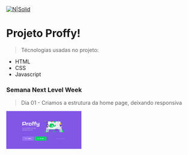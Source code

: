 [![N|Solid](https://www.freelogoservices.com/api/main/images/1j+ojFVDOMkX9Wytexe43D6kifKCqRRHnR3IwXs1M3EMoAJtlSkrgfFi...PU9)](https://github.com/henrique-roldao)

# Projeto Proffy!

  > Técnologias usadas no projeto:
  - HTML
  - CSS
  - Javascript

### Semana Next Level Week
> Dia 01 - Criamos a estrutura da home page, deixando responsiva
<img src="images/readme-images/menu-desktop.png" alt="Home-Desktop" width="200"/>
